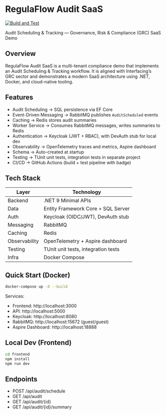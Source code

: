 # RegulaFlow Audit SaaS  
[![Build and Test](https://github.com/kiranis/regulaflow-audit-saas/actions/workflows/build-test.yml/badge.svg)](https://github.com/your-username/regulaflow-audit-saas/actions/workflows/build-test.yml)

Audit Scheduling & Tracking — Governance, Risk & Compliance (GRC) SaaS Demo

## Overview
RegulaFlow Audit SaaS is a multi-tenant compliance demo that implements an Audit Scheduling & Tracking workflow.
It is aligned with Interfacing’s GRC sector and demonstrates a modern SaaS architecture using .NET, Docker, and cloud-native tooling.

## Features
- Audit Scheduling → SQL persistence via EF Core
- Event-Driven Messaging → RabbitMQ publishes `AuditScheduled` events
- Caching → Redis stores audit summaries
- Worker Service → Consumes RabbitMQ messages, writes summaries to Redis
- Authentication → Keycloak (JWT + RBAC), with DevAuth stub for local dev
- Observability → OpenTelemetry traces and metrics, Aspire dashboard
- Schema → Auto-created at startup
- Testing → TUnit unit tests, integration tests in separate project
- CI/CD → GitHub Actions (build + test pipeline with badge)

## Tech Stack

| Layer            | Technology |
|------------------|------------|
| Backend          | .NET 9 Minimal APIs |
| Data             | Entity Framework Core + SQL Server |
| Auth             | Keycloak (OIDC/JWT), DevAuth stub |
| Messaging        | RabbitMQ |
| Caching          | Redis |
| Observability    | OpenTelemetry + Aspire dashboard |
| Testing          | TUnit unit tests, integration tests |
| Infra            | Docker Compose |

## Quick Start (Docker)

```bash
docker-compose up -d --build
```

Services:
- Frontend: http://localhost:3000
- API: http://localhost:5000
- Keycloak: http://localhost:8080
- RabbitMQ: http://localhost:15672 (guest/guest)
- Aspire Dashboard: http://localhost:18888

## Local Dev (Frontend)
```bash
cd frontend
npm install
npm run dev
```

## Endpoints
- POST /api/audit/schedule
- GET  /api/audit
- GET  /api/audit/{id}
- GET  /api/audit/{id}/summary
